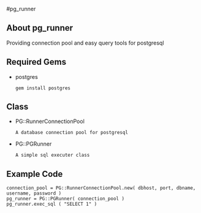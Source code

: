 #pg_runner

## About pg_runner
Providing connection pool and easy query tools for postgresql

## Required Gems

- postgres

      gem install postgres

## Class 

- PG::RunnerConnectionPool 
    
      A database connection pool for postgresql
    
- PG::PGRunner

      A simple sql executer class
    

## Example Code

    connection_pool = PG::RunnerConnectionPool.new( dbhost, port, dbname, username, password )
    pg_runner = PG::PGRunner( connection_pool )
    pg_runner.exec_sql ( "SELECT 1" )